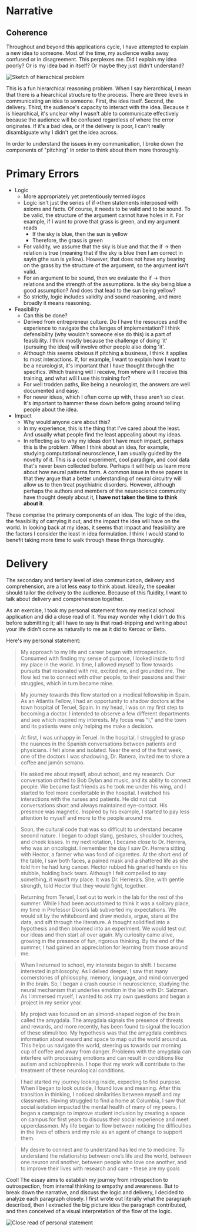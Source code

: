 # Narrative

## Coherence

Throughout and beyond this applications cycle, I have attempted to explain a new idea to someone. Most of the time, my audience walks away confused or in disagreement. This perplexes me. Did I explain my idea poorly? Or is my idea bad in itself? Or maybe they just didn't understand?

![Sketch of hierachical problem](https://aunoyp.github.io/images/05_12_2020_sketch.png)

This is a fun hierarchical reasoning problem. When I say hierarchical, I mean that there is a hiearchical structure to the process. There are three levels in communicating an idea to someone. First, the idea itself. Second, the delivery. Third, the audience's capacity to interact with the idea. Because it is hiearchical, it's unclear why I wasn't able to communicate effectively because the audience will be confused regardless of where the error originates. If it's a bad idea, or if the delivery is poor, I can't really disambiguate why I didn't get the idea across.

In order to understand the issues in my communication, I broke down the components of "pitching" in order to think about them more thoroughly.

# Primary Errors

- Logic
  - More appropriately yet pretentiously termed *logos*
  - Logic isn't just the series of if->then statements interposed with axioms and facts. Of course, it needs to be valid and to be sound. To be valid, the structure of the argument cannot have holes in it. For example, if I want to prove that grass is green, and my argument reads
    - If the sky is blue, then the sun is yellow
    - Therefore, the grass is green
  - For validity, we assume that the sky is blue and that the if -> then relation is true (meaning that if the sky is blue then I am correct in sayin gthe sun is yellow). However, that does not have any bearing on the grass by the structure of the argument, so the argument isn't valid.
  - For an argument to be sound, then we evaluate the if -> then relations and the strength of the assumptions. Is the sky being blue a good assumption? And does that lead to the sun being yellow?
  - So strictly, logic includes validity and sound reasoning, and more broadly it means reasoning. 
- Feasibility
  - Can this be done?
  - Derived from entrepreneur culture. Do I have the resources and the experience to navigate the challenges of implementation? I think defensibility (why wouldn't someone else do this) is a part of feasibility. I think mostly because the challenge of doing 'it' (pursuing the idea) will involve other people also doing 'it'.
  - Although this seems obvious if pitching a business, I think it applies to most interactions. If, for example, I want to explain how I want to be a neurologist, it's important that I have thought through the specifics. Which training will I receive, from where will I receive this training, and what will I use this training for?
  - For well trodden paths, like being a neurologist, the answers are well documented and easy.
  - For newer ideas, which I often come up with, these aren't so clear. It's important to hammer these down before going around telling people about the idea.
- Impact
  - Why would anyone care about this?
  - In my experience, this is the thing that I've cared about the least. And usually what people find the least appealing about my ideas.
  - In reflecting as to why my ideas don't have much impact, perhaps this is the problem. When I think about an idea, for example, studying computational neuroscience, I am usually guided by the novelty of it. This is a cool experiment, cool paradigm, and cool data that's never been collected before. Perhaps it will help us learn more about how neural patterns form. A common issue in these papers is that they argue that a better understanding of neural circuitry will allow us to then treat psychiatric disorders. However, although perhaps the authors and members of the neuroscience community have thought deeply about it, **I have not taken the time to think about it**.
  
These comprise the primary components of an idea. The logic of the idea, the feasibility of carrying it out, and the impact the idea will have on the world. In looking back at my ideas, it seems that impact and feasibility are the factors I consider the least in idea formulation. I think I would stand to benefit taking more time to walk through these things thoroughly. 

# Delivery

The secondary and tertiary level of idea communication, delivery and comprehension, are a lot less easy to think about. Ideally, the speaker should tailor the delivery to the audience. Because of this fluidity, I want to talk about delivery and comprehension together.

As an exercise, I took my personal statement from my medical school application and did a close read of it. You may wonder why I didn't do this before submitting it; all I have to say is that road-tripping and writing about your life didn't come as naturally to me as it did to Keroac or Beto.

Here's my personal statement:
> My approach to my life and career began with introspection. Consumed with finding my sense of purpose, I looked inside to find my place in the world. In time, I allowed myself to flow towards pursuits that resonated with me, excited me, and grounded me. The flow led me to connect with other people, to their passions and their struggles, which in turn became mine.

> My journey towards this flow started on a medical fellowship in Spain. As an Atlantis Fellow, I had an opportunity to shadow doctors at the town hospital of Teruel, Spain. In my head, I was on my first step to becoming a doctor. I intended to observe a few different departments and see which inspired my interests. My focus was “I,” and the town and its patients were only helping me make a decision.

> At first, I was unhappy in Teruel. In the hospital, I struggled to grasp the nuances in the Spanish conversations between patients and physicians. I felt alone and isolated. Near the end of the first week, one of the doctors I was shadowing, Dr. Ranera, invited me to share a coffee and jamón serrano.

> He asked me about myself, about school, and my research. Our conversation drifted to Bob Dylan and music, and its ability to connect people. We became fast friends as he took me under his wing, and I started to feel more comfortable in the hospital. I watched his interactions with the nurses and patients. He did not cut conversations short and always maintained eye-contact. His presence was magnetic. Inspired by his example, I started to pay less attention to myself and more to the people around me.

> Soon, the cultural code that was so difficult to understand became second nature. I began to adopt slang, gestures, shoulder touches, and cheek kisses. In my next rotation, I became close to Dr. Herrera, who was an oncologist. I remember the day I saw Dr. Herrera sitting with Hector, a farmer who was fond of cigarettes. At the short end of the table, I saw both faces, a pained mask and a shattered life as she told him he had lung cancer. Hector rubbed his gnarled hands on his stubble, holding back tears. Although I felt compelled to say something, it wasn’t my place. It was Dr. Herrera’s. She, with gentle strength, told Hector that they would fight, together.

> Returning from Teruel, I set out to work in the lab for the rest of the summer. While I had been accustomed to think it was a solitary place, my time in Professor Dixon’s lab subverted my expectations. We would sit by the whiteboard and draw models, argue, stare at the data, and sift through the literature. A thought solidified into a hypothesis and then bloomed into an experiment. We would test out our ideas and then start all over again. My curiosity came alive, growing in the presence of fun, rigorous thinking. By the end of the summer, I had gained an appreciation for learning from those around me.

> When I returned to school, my interests began to shift. I became interested in philosophy. As I delved deeper, I saw that many cornerstones of philosophy, memory, language, and mind converged in the brain. So, I began a crash course in neuroscience, studying the neural mechanism that underlies emotion in the lab with Dr. Salzman. As I immersed myself, I wanted to ask my own questions and began a project in my senior year.

> My project was focused on an almond-shaped region of the brain called the amygdala. The amygdala signals the presence of threats and rewards, and more recently, has been found to signal the location of these stimuli too. My hypothesis was that the amygdala combines information about reward and space to map out the world around us. This helps us navigate the world, steering us towards our morning cup of coffee and away from danger. Problems with the amygdala can interfere with processing emotions and can result in conditions like autism and schizophrenia. I hope that my work will contribute to the treatment of these neurological conditions.

> I had started my journey looking inside, expecting to find purpose. When I began to look outside, I found love and meaning. After this transition in thinking, I noticed similarities between myself and my classmates. Having struggled to find a home at Columbia, I saw that social isolation impacted the mental health of many of my peers. I began a campaign to improve student inclusion by creating a space on campus for first years to discuss their social experience and meet upperclassmen. My life began to flow between noticing the difficulties in the lives of others and my role as an agent of change to support them.

> My desire to connect and to understand has led me to medicine. To understand the relationship between one’s life and the world, between one neuron and another, between people who love one another, and to improve their lives with research and care - these are my goals

Cool! The essay aims to establish my journey from introspection to outrospection, from internal thinking to empathy and awareness. But to break down the narrative, and discuss the logic and delivery, I decided to analyze each paragraph closely. I first wrote out literally what the paragraph described, then I extracted the big picture idea the paragraph contributed, and then conceived of a visual interpretation of the flow of the logic.

![Close read of personal statement](https://aunoyp.github.io/images/05_12_2020_narrative_analysis.png)
